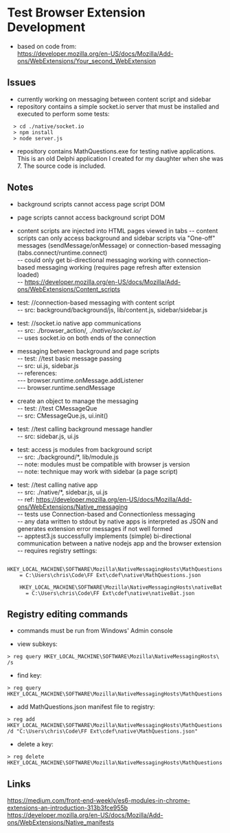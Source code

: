 Test Browser Extension Development
===
- based on code from:  
  https://developer.mozilla.org/en-US/docs/Mozilla/Add-ons/WebExtensions/Your_second_WebExtension  
    

Issues
---
- currently working on messaging between content script and sidebar
- repository contains a simple socket.io server that must be installed and executed to perform some tests:  
```
  > cd ./native/socket.io  
  > npm install  
  > node server.js  
```
- repository contains MathQuestions.exe for testing native applications.  This is an old Delphi application I created for my daughter when she was 7.  The source code is included.


Notes
---
  - background scripts cannot access page script DOM
  - page scripts cannot access background script DOM
  - content scripts are injected into HTML pages viewed in tabs
  -- content scripts can only access background and sidebar scripts via "One-off" messages (sendMessage/onMessage) or connection-based messaging (tabs.connect/runtime.connect)  
  -- could only get bi-directional messaging working with connection-based messaging working  (requires page refresh after extension loaded)  
  -- https://developer.mozilla.org/en-US/docs/Mozilla/Add-ons/WebExtensions/Content_scripts  
  

  - test: //connection-based messaging with content script  
  --  src: background/background/js, lib/content.js, sidebar/sidebar.js

  - test: //socket.io native app communications  
  -- src: ./browser_action/*, ./native/socket.io/*  
  -- uses socket.io on both ends of the connection  

  - messaging between background and page scripts  
  -- test: //test basic message passing  
  -- src: ui.js, sidebar.js  
  -- references:  
  --- browser.runtime.onMessage.addListener  
  --- browser.runtime.sendMessage  
  
  - create an object to manage the messaging   
  -- test: //test CMessageQue  
  -- src: CMessageQue.js,  ui.init()  

  - test: //test calling background message handler  
  -- src: sidebar.js, ui.js  

  - test: access js modules from background script  
  -- src: ./background/*, lib/module.js  
  -- note: modules must be compatible with browser js version  
  -- note: technique may work with sidebar (a page script)  

  - test: //test calling native app  
  -- src: ./native/*, sidebar.js, ui.js  
  -- ref: https://developer.mozilla.org/en-US/docs/Mozilla/Add-ons/WebExtensions/Native_messaging  
  -- tests use Connection-based and Connectionless messaging  
  -- any data written to stdout by native apps is interpreted as JSON and generates extension error messages if not well formed  
  -- apptest3.js successfully implements (simple) bi-directional communication between a native nodejs app and the browser extension  
  -- requires registry settings:  
  ```
    HKEY_LOCAL_MACHINE\SOFTWARE\Mozilla\NativeMessagingHosts\MathQuestions  
      = C:\Users\chris\Code\FF Ext\cdef\native\MathQuestions.json  
```
```
    HKEY_LOCAL_MACHINE\SOFTWARE\Mozilla\NativeMessagingHosts\nativeBat  
      = C:\Users\chris\Code\FF Ext\cdef\native\nativeBat.json  
```

Registry editing commands
---
- commands must be run from Windows' Admin console

- view subkeys:
```
> reg query HKEY_LOCAL_MACHINE\SOFTWARE\Mozilla\NativeMessagingHosts\ /s
```

- find key:
```
> reg query HKEY_LOCAL_MACHINE\SOFTWARE\Mozilla\NativeMessagingHosts\MathQuestions
```

- add MathQuestions.json manifest file to registry:
```
> reg add HKEY_LOCAL_MACHINE\SOFTWARE\Mozilla\NativeMessagingHosts\MathQuestions /d "C:\Users\chris\Code\FF Ext\cdef\native\MathQuestions.json"
```

- delete a key:
```
> reg delete HKEY_LOCAL_MACHINE\SOFTWARE\Mozilla\NativeMessagingHosts\MathQuestions
```

Links   
---
  https://medium.com/front-end-weekly/es6-modules-in-chrome-extensions-an-introduction-313b3fce955b  
  https://developer.mozilla.org/en-US/docs/Mozilla/Add-ons/WebExtensions/Native_manifests  
